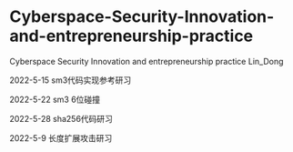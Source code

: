 # Cyberspace-Security-Innovation-and-entrepreneurship-practice
Cyberspace Security Innovation and entrepreneurship practice
Lin_Dong 

2022-5-15 sm3代码实现参考研习

2022-5-22 sm3 6位碰撞

2022-5-28 sha256代码研习

2022-5-9 长度扩展攻击研习
